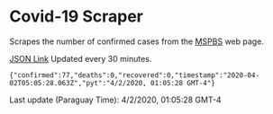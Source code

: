# Covid-19 Scraper

Scrapes the number of confirmed cases from the [MSPBS](https://www.mspbs.gov.py/covid-19.php) web page.

[JSON Link](https://jmayalag.github.io/covid19-scrape/cases.json)
Updated every 30 minutes.
```
{"confirmed":77,"deaths":0,"recovered":0,"timestamp":"2020-04-02T05:05:28.063Z","pyt":"4/2/2020, 01:05:28 GMT-4"}
```
Last update (Paraguay Time): 4/2/2020, 01:05:28 GMT-4